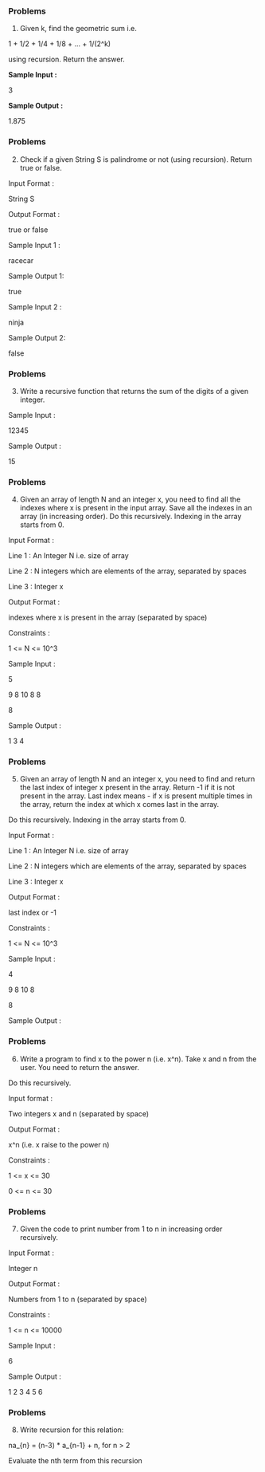 ### Problems

1) Given k, find the geometric sum i.e.

1 + 1/2 + 1/4 + 1/8 + ... + 1/(2^k)

using recursion. Return the answer.

**Sample Input :**

3

**Sample Output :**

1.875

### Problems

2) Check if a given String S is palindrome or not (using recursion). Return true or false.

Input Format :

String S

Output Format :

true or false

Sample Input 1 :

racecar

Sample Output 1:

true

Sample Input 2 :

ninja

Sample Output 2:

false

### Problems

3) Write a recursive function that returns the sum of the digits of a given integer.

Sample Input :

12345

Sample Output :

15

### Problems

4) Given an array of length N and an integer x, you need to find all the indexes where x is present in the input array. Save all the indexes in an array (in increasing order).
Do this recursively. Indexing in the array starts from 0.

Input Format :

Line 1 : An Integer N i.e. size of array

Line 2 : N integers which are elements of the array, separated by spaces

Line 3 : Integer x

Output Format :

indexes where x is present in the array (separated by space)

Constraints :

1 <= N <= 10^3

Sample Input :

5

9 8 10 8 8

8

Sample Output :

1 3 4

### Problems

5) Given an array of length N and an integer x, you need to find and return the last index of integer x present in the array. Return -1 if it is not present in the array.
Last index means - if x is present multiple times in the array, return the index at which x comes last in the array.

Do this recursively. Indexing in the array starts from 0.

Input Format :

Line 1 : An Integer N i.e. size of array

Line 2 : N integers which are elements of the array, separated by spaces

Line 3 : Integer x

Output Format :

last index or -1

Constraints :

1 <= N <= 10^3

Sample Input :

4

9 8 10 8

8

Sample Output :

### Problems

6. Write a program to find x to the power n (i.e. x^n). Take x and n from the user. You need to return the answer.

Do this recursively.

Input format :

Two integers x and n (separated by space)

Output Format :

x^n (i.e. x raise to the power n)

Constraints :

1 <= x <= 30

0 <= n <= 30

### Problems

7. Given the code to print number from 1 to n in increasing order recursively.

Input Format :

Integer n

Output Format :

Numbers from 1 to n (separated by space)

Constraints :

1 <= n <= 10000

Sample Input :

6

Sample Output :

1 2 3 4 5 6

### Problems

8. Write recursion for this relation:

na_{n} = (n-3) * a_{n-1} + n, for n > 2

Evaluate the nth term from this recursion

